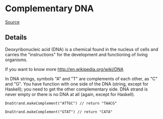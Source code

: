 # Complementary DNA

[Source](https://www.codewars.com/kata/554e4a2f232cdd87d9000038)

## Details

Deoxyribonucleic acid (DNA) is a chemical found in the nucleus of cells and carries the "instructions" for the development and functioning of living organisms.

If you want to know more http://en.wikipedia.org/wiki/DNA

In DNA strings, symbols "A" and "T" are complements of each other, as "C" and "G". You have function with one side of the DNA (string, except for Haskell); you need to get the other complementary side. DNA strand is never empty or there is no DNA at all (again, except for Haskell).

```
DnaStrand.makeComplement("ATTGC") // return "TAACG"

DnaStrand.makeComplement("GTAT") // return "CATA"
```